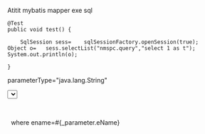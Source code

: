 Atitit mybatis mapper exe sql  



	@Test
	public void test() {
 
		SqlSession sess=	sqlSessionFactory.openSession(true);
	Object o=	sess.selectList("nmspc.query","select 1 as t");
	System.out.println(o);
		
	}

parameterType="java.lang.String"

<?xml version="1.0" encoding="UTF-8" ?>
<!DOCTYPE mapper PUBLIC "-//mybatis.org//DTD Mapper 3.0//EN" "http://mybatis.org/dtd/mybatis-3-mapper.dtd" >
<mapper namespace="nmspc">
   

 <select id="query"  resultType="Map">
       ${_parameter} 
    </select>
</mapper>


 <!-- mybatis动态sql的两个内置参数
           不只是方法传递过来的参数可以被用来判断，取值
       mybatis默认还有两个内置参数
           _parameter:代表整个参数
                                      单个参数：_parameter就是这个参数
                                      多个参数：参数会被封装为一个map:_parameter就是代表这个map             
           _databaseId:如果配置了databaseIdProvider标签
                _databaseId 就是代表当前数据库的别名Oracle
      -->

  where ename=#{_parameter.eName}  
